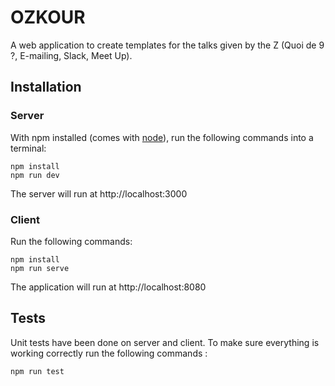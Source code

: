 # OZKOUR

A web application to create templates for the talks given by the Z (Quoi de 9 ?, E-mailing, Slack, Meet Up).

## Installation

### Server

With npm installed (comes with [node](https://nodejs.org/en/)), run the following commands into a terminal:
```
npm install
npm run dev
```
The server will run at http://localhost:3000

### Client

Run the following commands:
```
npm install
npm run serve
```
The application will run at http://localhost:8080

## Tests

Unit tests have been done on server and client. 
To make sure everything is working correctly run the following commands :
```
npm run test
```
